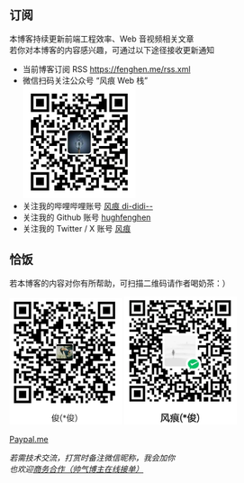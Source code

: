<!-- div 包裹一层，避免收插件奇怪样式影响 -->
<div>

## 订阅

本博客持续更新前端工程效率、Web 音视频相关文章  
若你对本博客的内容感兴趣，可通过以下途径接收更新通知

- 当前博客订阅 RSS <https://fenghen.me/rss.xml>
- 微信扫码关注公众号 “风痕 Web 栈”  
  <img src="./qrcode.png" width="200">
- 关注我的哔哩哔哩账号 [风痕 di-didi--](https://space.bilibili.com/386916237)
- 关注我的 Github 账号 [hughfenghen](https://github.com/hughfenghen)
- 关注我的 Twitter / X 账号 [风痕](https://x.com/hughfenghen)

## 恰饭

若本博客的内容对你有所帮助，可扫描二维码请作者喝奶茶：）

<img src="./_posts/assets/alipay-qcode.png" width="200" alt="支付宝" />
<img src="./_posts/assets/wechatpay-qcode.png" width="200" alt="微信" />

[Paypal.me](https://paypal.me/hughfenghen)

_若需技术交流，打赏时备注微信昵称，我会加你_  
_也欢迎[商务合作（帅气博主在线接单）](https://fenghen.me/posts/2025/04/11/business-cooperation/)_

</div>
